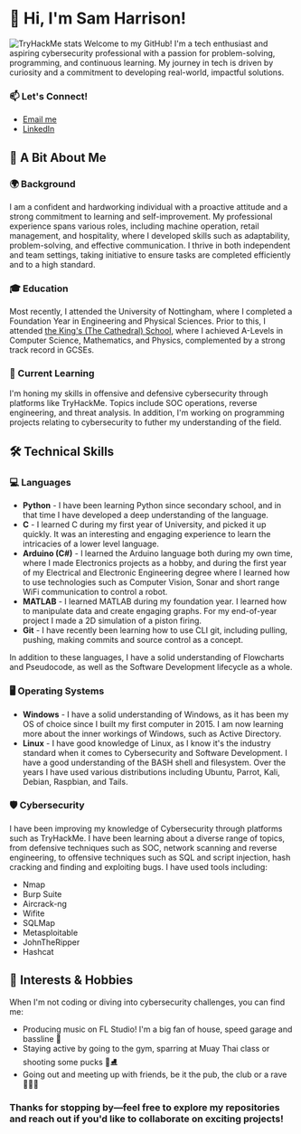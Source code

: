 # 👋 Hi, I'm Sam Harrison!
![TryHackMe stats](https://raw.githubusercontent.com/samharrison2004/samharrison2004/master/assets/thm_propic.png)
Welcome to my GitHub! I'm a tech enthusiast and aspiring cybersecurity professional with a passion for problem-solving, programming, and continuous learning. My journey in tech is driven by curiosity and a commitment to developing real-world, impactful solutions.

### 📫 Let's Connect!
+ [Email me](mailto:harrison.2004@outlook.com)
+ [LinkedIn](https://www.linkedin.com/in/sam-harrison-0b2a5227a/)
  
## 🚀 A Bit About Me
### 🌍 Background
I am a confident and hardworking individual with a proactive attitude and a strong commitment to learning and self-improvement. My professional experience spans various roles, including machine operation, retail management, and hospitality, where I developed skills such as adaptability, problem-solving, and effective communication. I thrive in both independent and team settings, taking initiative to ensure tasks are completed efficiently and to a high standard. 
### 🎓 Education
Most recently, I attended the University of Nottingham, where I completed a Foundation Year in Engineering and Physical Sciences. Prior to this, I attended [the King's (The Cathedral) School](https://www.kings.peterborough.sch.uk/), where I achieved A-Levels in Computer Science, Mathematics, and Physics, complemented by a strong track record in GCSEs. 
### 📘 Current Learning
I'm honing my skills in offensive and defensive cybersecurity through platforms like TryHackMe. Topics include SOC operations, reverse engineering, and threat analysis. In addition, I'm working on programming projects relating to cybersecurity to futher my understanding of the field.
## 🛠️ Technical Skills
### 💻 Languages
+ **Python** - I have been learning Python since secondary school, and in that time I have developed a deep understanding of the language.
+ **C** - I learned C during my first year of University, and picked it up quickly. It was an interesting and engaging experience to learn the intricacies of a lower level language.
+ **Arduino (C#)** - I learned the Arduino language both during my own time, where I made Electronics projects as a hobby, and during the first year of my Electrical and Electronic Engineering degree where I learned how to use technologies such as Computer Vision, Sonar and short range WiFi communication to control a robot.
+ **MATLAB** - I learned MATLAB during my foundation year. I learned how to manipulate data and create engaging graphs. For my end-of-year project I made a 2D simulation of a piston firing.
+ **Git** - I have recently been learning how to use CLI git, including pulling, pushing, making commits and source control as a concept.

In addition to these languages, I have a solid understanding of Flowcharts and Pseudocode, as well as the Software Development lifecycle as a whole.
### 🖥️ Operating Systems
+ **Windows** - I have a solid understanding of Windows, as it has been my OS of choice since I built my first computer in 2015. I am now learning more about the inner workings of Windows, such as Active Directory.
+ **Linux** - I have good knowledge of Linux, as I know it's the industry standard when it comes to Cybersecurity and Software Development. I have a good understanding of the BASH shell and filesystem. Over the years I have used various distributions including Ubuntu, Parrot, Kali, Debian, Raspbian, and Tails.

### 🛡️ Cybersecurity
I have been improving my knowledge of Cybersecurity through platforms such as TryHackMe. I have been learning about a diverse range of topics, from defensive techniques such as SOC, network scanning and reverse engineering, to offensive techniques such as SQL and script injection, hash cracking and finding and exploiting bugs. I have used tools including:
+ Nmap
+ Burp Suite
+ Aircrack-ng
+ Wifite
+ SQLMap
+ Metasploitable
+ JohnTheRipper
+ Hashcat
## 🌱 Interests & Hobbies
When I'm not coding or diving into cybersecurity challenges, you can find me:

+ Producing music on FL Studio! I'm a big fan of house, speed garage and bassline 🎵
+ Staying active by going to the gym, sparring at Muay Thai class or shooting some pucks 🥋⛸️
+ Going out and meeting up with friends, be it the pub, the club or a rave 🧑‍🤝‍🧑

### Thanks for stopping by—feel free to explore my repositories and reach out if you'd like to collaborate on exciting projects!
